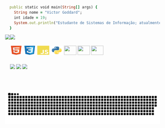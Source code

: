 
  ```ruby
    public static void main(String[] args) {
      String nome = "Victor Goddard";
      int idade = 19;
      System.out.println("Estudante de Sistemas de Informação; atualmente focado em Java.");
    }
  ```
<div>

  <img height="180em" src="https://github-readme-stats.vercel.app/api?username=keepozin&show_icons=true&theme=tokyonight&include_all_commits=true&count_private=true"/>
  <img align="left" height="180em" src="https://github-readme-stats.vercel.app/api/top-langs/?username=keepozin&layout=compact&langs_count=16&theme=tokyonight"/>     
</div>      
      
  <div align="left"> 
     <div style="display: inline_block"><br>
      <img align="center" height="30" width="40" src="https://raw.githubusercontent.com/devicons/devicon/master/icons/html5/html5-original.svg">
      <img align="center" height="30" width="40" src="https://raw.githubusercontent.com/devicons/devicon/master/icons/css3/css3-original.svg">
      <img align="center" height="30" width="40" src="https://raw.githubusercontent.com/devicons/devicon/master/icons/javascript/javascript-plain.svg">
      <img align="center" height="30" width="40" src="https://raw.githubusercontent.com/devicons/devicon/master/icons/python/python-original.svg">
      <img align="center" height="30" width="40" src="https://raw.githubusercontent.com/jmnote/z-icons/master/svg/java.svg">
      <img align="center" height="30" width="40" src="https://raw.githubusercontent.com/jmnote/z-icons/master/svg/git.svg">
      <img align="center" height="30" width="40" src="https://raw.githubusercontent.com/jmnote/z-icons/master/svg/github.svg">
  </div>
 
 ## 
  
   <div>
    <a href="https://instagram.com/vtrgoddard"><img src="https://img.shields.io/badge/-Instagram-%23E4405F?style=for-the-badge&logo=instagram&logoColor=white"></a>
    <a href="https://www.linkedin.com/in/victorgoddard"><img src="https://img.shields.io/badge/LinkedIn-0077B5?style=for-the-badge&logo=linkedin&logoColor=white"></a>
    <a href="mailto:victorg17@live.com"><img src="https://img.shields.io/badge/Hotmail-0078D4?style=for-the-badge&logo=microsoft-outlook&logoColor=white"></a>
   </div>
 </div>

  


 
   ![Snake animation](https://github.com/keepozin/keepozin/blob/output/github-contribution-grid-snake.svg)

 
